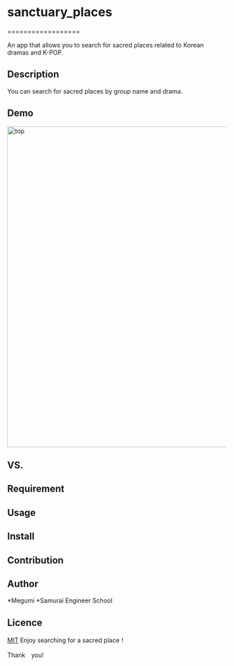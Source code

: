 # sanctuary_places
==================

An app that allows you to search for sacred places related to Korean dramas and K-POP.

## Description
You can search for sacred places by group name and drama.

## Demo
<img width="735" alt="top" src="https://user-images.githubusercontent.com/74285235/109370787-29db1680-78e5-11eb-9f6b-a17a34c03682.png">

## VS. 

## Requirement

## Usage

## Install

## Contribution

## Author

*Megumi
*Samurai Engineer School

## Licence

[MIT]()
Enjoy searching for a sacred place！

Thank　you!
